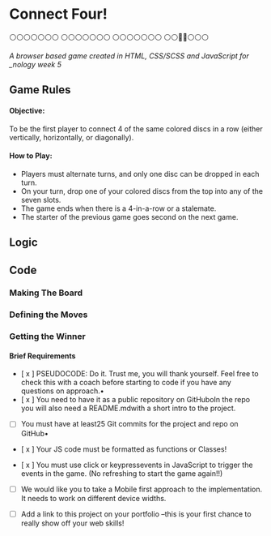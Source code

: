 # Connect Four! 

⁣⚪⚪⚪⚪⚪⚪⚪
⚪⚪⚪⚪⚪⚪⚪
⁣⚪⚪⚪⚪⚪⚪⚪
⚪⚪🔵🔴⚪⚪⚪

<em> A browser based game created in HTML, CSS/SCSS and JavaScript for _nology week 5 </em>


## Game Rules 

#### Objective:

To be the first player to connect 4 of the same colored discs in a row (either vertically, horizontally, or diagonally).

#### How to Play:

- Players must alternate turns, and only one disc can be dropped in each turn.
- On your turn, drop one of your colored discs from the top into any of the seven slots.
- The game ends when there is a 4-in-a-row or a stalemate.
- The starter of the previous game goes second on the next game.


## Logic



## Code


### Making The Board


### Defining the Moves


### Getting the Winner













#### Brief Requirements

- [ x ] PSEUDOCODE: Do it. Trust me, you will thank yourself. Feel free to check this with a coach before starting to code if you have any questions on approach.•
- [ x ] You need to have it as a public repository on GitHuboIn the repo you will also need a README.mdwith a short intro to the project.

- [  ] You must have at least25 Git commits for the project and repo on GitHub•

- [ x ] Your JS code must be formatted as functions or Classes!

- [ x ] You must use click or keypressevents in JavaScript to trigger the events in the game. (No refreshing to start the game again!!)

- [  ] We would like you to take a Mobile first approach to the implementation. It needs to work on different device widths.

- [  ] Add a link to this project on your portfolio –this is your first chance to really show off your web skills!
